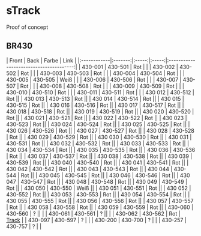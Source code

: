 # sTrack

Proof of concept

<h2>BR430</h2>

| Front       | Back    | Farbe | Link                                            |
|:------------|:-------:|:-----:|:-----:|:---------------------------------------:|
| 430-001     | 430-501 | Rot   |                                                 |
| 430-002     | 430-502 | Rot   |                                                 |
| 430-003     | 430-503 | Rot   |                                                 |
| 430-004     | 430-504 | Rot   |                                                 |
| 430-005     | 430-505 | Weiß  |                                                 |
| 430-006     | 430-506 | Rot   |                                                 |
| 430-007     | 430-507 | Rot   |                                                 |
| 430-008     | 430-508 | Rot   |                                                 |
| 430-009     | 430-509 | Rot   |                                                 |
| 430-010     | 430-510 | Rot   |                                                 |
| 430-011     | 430-511 | Rot   |                                                 |
| 430 012     | 430-512 | Rot   ||
| 430 013     | 430-513 | Rot   ||
| 430 014     | 430-514 | Rot   ||
| 430 015     | 430-515 | Rot   ||
| 430 016     | 430-516 | Rot   ||
| 430 017     | 430-517 | Rot   ||
| 430 018     | 430-518 | Rot   ||
| 430 019     | 430-519 | Rot   ||
| 430 020     | 430-520 | Rot   ||
| 430 021     | 430-521 | Rot   ||
| 430 022     | 430-522 | Rot   ||
| 430 023     | 430-523 | Rot   ||
| 430 024     | 430-524 | Rot   ||
| 430 025     | 430-525 | Rot   ||
| 430 026     | 430-526 | Rot   ||
| 430 027     | 430-527 | Rot   ||
| 430 028     | 430-528 | Rot   ||
| 430 029     | 430-529 | Rot   ||
| 430 030     | 430-530 | Rot   ||
| 430 031     | 430-531 | Rot   ||
| 430 032     | 430-532 | Rot   ||
| 430 033     | 430-533 | Rot   ||
| 430 034     | 430-534 | Rot   ||
| 430 035     | 430-535 | Rot   ||
| 430 036     | 430-536 | Rot   ||
| 430 037     | 430-537 | Rot   ||
| 430 038     | 430-538 | Rot   ||
| 430 039     | 430-539 | Rot   ||
| 430 040     | 430-540 | Rot   ||
| 430 041     | 430-541 | Rot   ||
| 430 042     | 430-542 | Rot   ||
| 430 043     | 430-543 | Rot   ||
| 430 044     | 430-544 | Rot   ||
| 430 045     | 430-545 | Rot   ||
| 430 046     | 430-546 | Rot   ||
| 430 047     | 430-547 | Rot   ||
| 430 048     | 430-548 | Rot   ||
| 430 049     | 430-549 | Rot   ||
| 430 050     | 430-550 | Weiß  ||
| 430 051     | 430-551 | Rot   ||
| 430 052     | 430-552 | Rot   ||
| 430 053     | 430-553 | Rot   ||
| 430 054     | 430-554 | Rot   ||
| 430 055     | 430-555 | Rot   ||
| 430 056     | 430-556 | Rot   ||
| 430 057     | 430-557 | Rot   ||
| 430 058     | 430-558 | Rot   ||
| 430 059     | 430-559 | Rot   ||
| 430-060     | 430-560 | ?     ||                                                |
| 430-061     | 430-561 | ?     ||                                                 |
| 430-062     | 430-562 | Rot   | [Track](https://qr.zugportal.de/u/948004300620) |
| 430-097     | 430-597 | ?     |                                                 |
| 430-200     | 430-700 | ?     |                                                 |
| 430-257     | 430-757 | ?     |                                                 |
